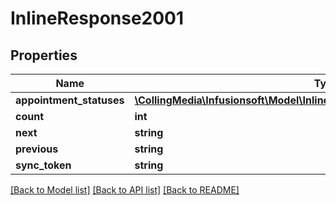 # InlineResponse2001

## Properties
Name | Type | Description | Notes
------------ | ------------- | ------------- | -------------
**appointment_statuses** | [**\CollingMedia\Infusionsoft\Model\InlineResponse2001AppointmentStatuses[]**](InlineResponse2001AppointmentStatuses.md) |  | [optional] 
**count** | **int** |  | [optional] 
**next** | **string** |  | [optional] 
**previous** | **string** |  | [optional] 
**sync_token** | **string** |  | 

[[Back to Model list]](../README.md#documentation-for-models) [[Back to API list]](../README.md#documentation-for-api-endpoints) [[Back to README]](../README.md)


